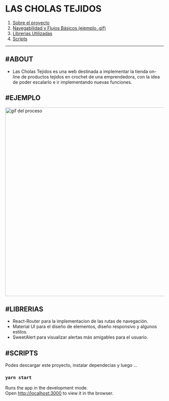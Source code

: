 # LAS CHOLAS TEJIDOS

1. [Sobre el proyecto](#ABOUT)
2. [Navegabilidad y Flujos Básicos (ejemplo .gif)](#EJEMPLO)
3. [Librerias Utilizadas](#LIBRERIAS)
4. [Scripts](#SCRIPTS)
---

## <a>#ABOUT</a>

- Las Cholas Tejidos es una web destinada a implementar la tienda on-line de productos tejidos en crochet de una emprendedora, con la idea de poder escalarlo e ir implementando nuevas funciones.

## <a>#EJEMPLO</a> 

<img src="https://github.com/mmiguez77/proyecto_final_coder_reactjs/blob/main/PF_React.gif" width="1000" height="600" alt="gif del proceso"/>


## <a>#LIBRERIAS</a>

- React-Router para la implementacion de las rutas de navegación.
- Material UI para el diseño de elementos, diseño responsivo y algunos estilos.
- SweetAlert para visualizar alertas más amigables para el usuario.

## <a>#SCRIPTS</a> 

Podes descargar este proyecto, instalar dependecias y luego ...
### `yarn start`

Runs the app in the development mode.\
Open [http://localhost:3000](http://localhost:3000) to view it in the browser.

